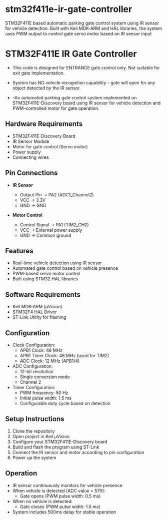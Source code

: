 # stm32f411e-ir-gate-controller
STM32F411E based automatic parking gate control system using IR sensor for vehicle detection. Built with Keil MDK-ARM and HAL libraries, the system uses PWM output to control gate servo motor based on IR sensor input


# STM32F411E IR Gate Controller
- This code is designed for ENTRANCE gate control only. Not suitable for exit gate implementation.
- System has NO vehicle recognition capability - gate will open for any object detected by the IR sensor.

- -An automated parking gate control system implemented on STM32F411E-Discovery board using IR sensor for vehicle detection and PWM-controlled motor for gate operation.


## Hardware Requirements

- STM32F411E-Discovery Board
- IR Sensor Module
- Motor for gate control (Servo motor)
- Power supply
- Connecting wires

## Pin Connections

- **IR Sensor**
  - Output Pin → PA2 (ADC1_Channel2)
  - VCC → 3.3V
  - GND → GND

- **Motor Control**
  - Control Signal → PA1 (TIM2_CH2)
  - VCC → External power supply
  - GND → Common ground

## Features

- Real-time vehicle detection using IR sensor
- Automated gate control based on vehicle presence
- PWM-based servo motor control
- Built using STM32 HAL libraries

## Software Requirements

- Keil MDK-ARM (µVision)
- STM32F4 HAL Driver
- ST-Link Utility for flashing
  
## Configuration

- Clock Configuration:
  - APB1 Clock: 48 MHz
  - APB1 Timer Clock: 48 MHz (used for TIM2)
  - ADC Clock: 12 MHz (APB1/4)
- ADC Configuration:
  - 12-bit resolution
  - Single conversion mode
  - Channel 2
- Timer Configuration:
  - PWM frequency: 50 Hz
  - Initial pulse width: 1.5 ms
  - Configurable duty cycle based on detection

## Setup Instructions

1. Clone the repository
2. Open project in Keil µVision
3. Configure your STM32F411E-Discovery board
4. Build and flash the program using ST-Link
5. Connect the IR sensor and motor according to pin configuration
6. Power up the system

## Operation

- IR sensor continuously monitors for vehicle presence
- When vehicle is detected (ADC value < 570):
  - Gate opens (PWM pulse width: 0.5 ms)
- When no vehicle is detected:
  - Gate closes (PWM pulse width: 1.5 ms)
- System includes 500ms delay for stable operation
